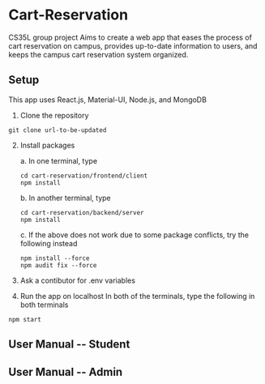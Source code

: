 # Cart-Reservation
CS35L group project
Aims to create a web app that eases the process of cart reservation on campus, provides up-to-date information to users, and keeps the campus cart reservation system organized. 

## Setup
This app uses React.js, Material-UI, Node.js, and MongoDB

1. Clone the repository
  ```
  git clone url-to-be-updated
  ```
2. Install packages

    a. In one terminal, type
      ```
      cd cart-reservation/frontend/client
      npm install
      ```
    b. In another terminal, type
      ```
      cd cart-reservation/backend/server
      npm install
      ```
    c. If the above does not work due to some package conflicts, try the following instead
      ```
      npm install --force
      npm audit fix --force
      ```
 3. Ask a contibutor for .env variables
 4. Run the app on localhost
  In both of the terminals, type the following in both terminals
  ```
  npm start
  ```
## User Manual -- Student

## User Manual -- Admin
